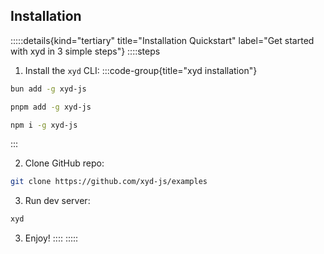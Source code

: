 ## Installation

:::::details{kind="tertiary" title="Installation Quickstart" label="Get started with xyd in 3 simple steps"}
::::steps

1. Install the <code>xyd</code> CLI:
:::code-group{title="xyd installation"}
```bash bun
bun add -g xyd-js
```

```bash pnpm
pnpm add -g xyd-js
```

```bash npm
npm i -g xyd-js
```
:::

2. Clone GitHub repo:
```bash [lines]
git clone https://github.com/xyd-js/examples
``` 

3. Run dev server:
```bash [descHead="Info" desc="Above command runs a dev server"]
xyd
```

3. Enjoy!
::::
:::::

